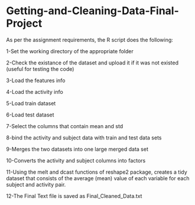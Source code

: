# Getting-and-Cleaning-Data-Final-Project

As per the assignment requirements, the R script does the following:

1-Set the working directory of the appropriate folder

2-Check the existance of the dataset and upload it if it was not existed (useful for testing the code)

3-Load the features info

4-Load the activity info

5-Load train dataset

6-Load test dataset

7-Select the columns that contain mean and std

8-bind the  activity and subject data with train and test data sets

9-Merges the two datasets into one large merged data set

10-Converts the activity and subject columns into factors

11-Using the melt and dcast functions of reshape2 package, creates a tidy dataset that consists of the average (mean) value of each variable for each subject and activity pair.

12-The Final Text file is saved as  Final_Cleaned_Data.txt
